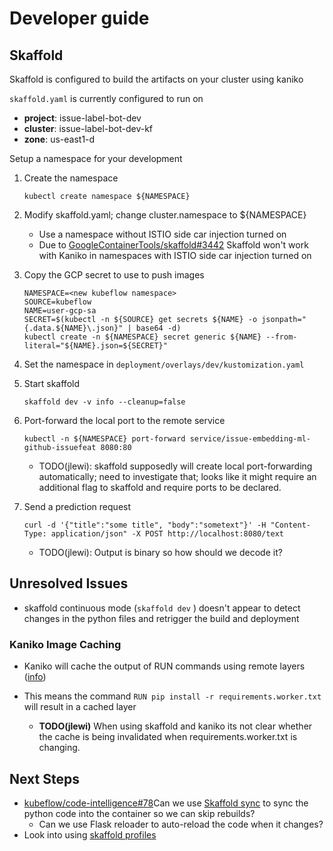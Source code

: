 # Developer guide

## Skaffold

Skaffold is configured to build the artifacts on your cluster using kaniko

`skaffold.yaml` is currently configured to run on

* **project**: issue-label-bot-dev 
* **cluster**: issue-label-bot-dev-kf 
* **zone**: us-east1-d


Setup a namespace for your development

1. Create the namespace

   ```
   kubectl create namespace ${NAMESPACE}
   ```

1. Modify skaffold.yaml; change cluster.namespace to ${NAMESPACE}


   * Use a namespace without ISTIO side car injection turned on
   * Due to [GoogleContainerTools/skaffold#3442](https://github.com/GoogleContainerTools/skaffold/issues/3442) Skaffold won't work with Kaniko in namespaces with ISTIO side car injection turned on

1. Copy the GCP secret to use to push images

   ```
   NAMESPACE=<new kubeflow namespace>
   SOURCE=kubeflow
   NAME=user-gcp-sa
   SECRET=$(kubectl -n ${SOURCE} get secrets ${NAME} -o jsonpath="{.data.${NAME}\.json}" | base64 -d)
   kubectl create -n ${NAMESPACE} secret generic ${NAME} --from-literal="${NAME}.json=${SECRET}"
   ```

1. Set the namespace in `deployment/overlays/dev/kustomization.yaml`

1. Start skaffold

   ```
   skaffold dev -v info --cleanup=false
   ```

1. Port-forward the local port to the remote service

   ```
   kubectl -n ${NAMESPACE} port-forward service/issue-embedding-ml-github-issuefeat 8080:80
   ```

   * TODO(jlewi): skaffold supposedly will create local port-forwarding automatically; need to investigate that; looks
     like it might require an additional flag to skaffold and require ports to be declared.


1. Send a prediction request

   ```
   curl -d '{"title":"some title", "body":"sometext"}' -H "Content-Type: application/json" -X POST http://localhost:8080/text   
   ```   

   * TODO(jlewi): Output is binary so how should we decode it?

   
## Unresolved Issues

* skaffold continuous mode (`skaffold dev` ) doesn't appear to detect changes in the python files and retrigger the build and deployment


### Kaniko Image Caching

* Kaniko will cache the output of RUN commands using remote layers ([info](https://github.com/GoogleContainerTools/kaniko#caching))

* This means the command `RUN pip install -r requirements.worker.txt` will result in a cached layer

  * **TODO(jlewi)** When using skaffold and kaniko its not clear whether the cache is being invalidated when requirements.worker.txt is changing.


## Next Steps

* [kubeflow/code-intelligence#78](https://github.com/kubeflow/code-intelligence/issues/78)Can we use [Skaffold sync](https://skaffold.dev/docs/references/yaml/) to sync the python code into the container
  so we can skip rebuilds?
  * Can we use Flask reloader to auto-reload the code when it changes?
* Look into using [skaffold profiles](https://skaffold.dev/docs/environment/profiles/)